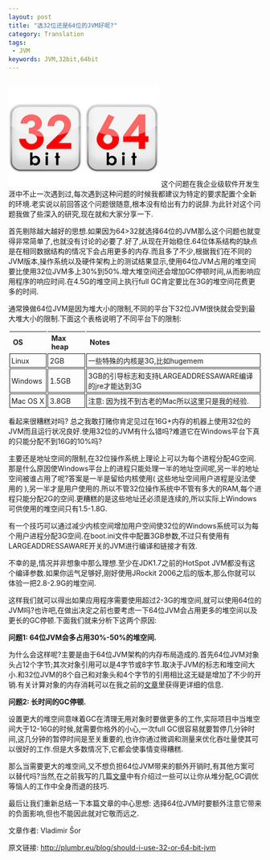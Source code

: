 ```yaml
---
layout: post
title: "选32位还是64位的JVM好呢?"
category: Translation
tags:
 - JVM
keywords: JVM,32bit,64bit
---
```


<div style="float:right">
	<p>
		<img src="/post_images/2012/12/32or64bit.jpg" width="300" height="200">
		这个问题在我企业级软件开发生涯中不止一次遇到过,每次遇到这种问题的时候我都建议为特定的要求配置个全新的环境.老实说以前回答这个问题很随意,根本没有给出有力的说辞.为此针对这个问题我做了些深入的研究,现在就和大家分享一下.
	</p>
</div>


首先剔除越大越好的思想.如果因为64&gt;32就选择64位的JVM那么这个问题也就变得非常简单了,也就没有讨论的必要了.好了,从现在开始稳住.64位体系结构的缺点是在相同数据结构的情况下会占用更多的内存.而且多了不少,根据我们在不同的JVM版本,操作系统以及硬件架构上的测试结果显示,使用64位JVM占用的堆空间要比使用32位JVM多上30%到50%.增大堆空间还会增加GC停顿时间,从而影响应用程序的响应时间.在4.5G的堆空间上执行full GC肯定要比在3G的堆空间花费更多的时间.

通常换做64位JVM是因为堆大小的限制,不同的平台下32位JVM很快就会受到最大堆大小的限制.下面这个表格说明了不同平台下的限制:

<table width="600px">
	<thead>
		<tr>
			<th width="15%">OS</th>
			<th width="15%">Max heap</th>
			<th>Notes</th>
		</tr>
	</thead>
	<tbody>
		<tr>
			<td>Linux</td>
			<td>
				2GB
			</td>
			<td>
				一些特殊的内核是3G,比如hugemem
			</td>
		</tr>
		<tr>
			<td>Windows</td>
			<td>
				1.5GB
			</td>
			<td>
				3GB的引导标志和支持LARGEADDRESSAWARE编译的jre才能达到3G
			</td>
		</tr>
		<tr>
			<td>Mac OS X</td>
			<td>
				3.8GB
			</td>
			<td>
				注意: 因为找不到古老的Mac所以这里只是我的经验.
			</td>
		</tr>
	</tbody>
</table>	

看起来很糟糕对吗? 总之我敢打赌你肯定见过在16G+内存的机器上使用32位的JVM而且运行状况良好.使用32位的JVM有什么错吗?难道它在Windows平台下真的只能分配不到16G的10%吗?

主要还是地址空间的限制,在32位操作系统上理论上可以为每个进程分配4G空间.那是什么原因使Windows平台上的进程只能处理一半的地址空间呢,另一半的地址空间被谁占用了呢?答案是一半是留给内核使用( 这些地址空间用户进程是没法使用的 ),另一半才是用户使用的.所以不管32位操作系统中不管有多大的RAM,每个进程只能分配2G的空间.更糟糕的是这些地址还必须是连续的,所以实际上Windows可供使用的堆空间只有1.5-1.8G.

有一个技巧可以通过减少内核空间增加用户空间使32位的Windows系统可以为每个用户进程分配3G空间.在boot.ini文件中配置3GB参数,不过只有使用有LARGEADDRESSAWARE开关的JVM进行编译和链接才有效.

不幸的是,情况并非想象中那么理想.至少在JDK1.7之前的HotSpot JVM都没有这个编译参数.如果你运气足够好,刚好使用JRockit 2006之后的版本,那么你就可以体验一把2.8-2.9G的堆空间.

这样我们就可以得出如果应用程序需要使用超过2-3G的堆空间,就可以使用64位的JVM吗?也许吧,在做出决定之前也要考虑一下64位JVM会占用更多的堆空间以及更长的GC停顿.下面我们就来分析下这两个原因:

<b>问题1: 64位JVM会多占用30%-50%的堆空间.</b>

为什么会这样呢?主要是由于64位JVM架构的内存布局造成的.首先64位JVM对象头占12个字节;其次对象引用可以是4字节或8字节.取决于JVM的标志和堆空间大小.和32位JVM的8个自己和对象头和4个字节的引用相比这无疑是增加了不少的开销.有关计算对象的内存消耗可以在我之前的<a href="http://plumbr.eu/blog/how-much-memory-do-i-need-part-2-what-is-shallow-heap" target="_blank">文章</a>里获得更详细的信息.

<b>问题2: 长时间的GC停顿.</b>

设置更大的堆空间意味着GC在清理无用对象时要做更多的工作,实际项目中当堆空间大于12-16G的时候,就需要你格外的小心,一次full GC很容易就要暂停几分钟时间,这几分钟的暂停时间是至关重要的,也许你通过微调和测量来优化吞吐量使其可以很好的工作.但是大多数情况下,它都会使事情变得糟糕.

那么当需要更大的堆空间,又不想负担64位JVM带来的额外开销时,有其他方案可以替代吗?当然,在之前我写的几篇<a href="http://plumbr.eu/blog/increasing-heap-size-beware-of-the-cobra-effect" target="_blank">文章</a>中有介绍过一些可以让你从堆分配,GC调优等恼人的工作中全身而退的技巧.

最后让我们重新总结一下本篇文章的中心思想: 选择64位JVM时要额外注意它带来的负面影响,但也不能因此就对它敬而远之.

文章作者: Vladimir Šor

原文链接: <a href="http://plumbr.eu/blog/should-i-use-32-or-64-bit-jvm" target="_blank">http://plumbr.eu/blog/should-i-use-32-or-64-bit-jvm</a>

<style type="text/css">
	table{
		border-collapse: separate;
		border-spacing: 2px;
		border-color: gray;
	}

	td {
		border: thin solid;
		padding: 3px;
	}

	td, th {
		text-align: left;
	}
</style>